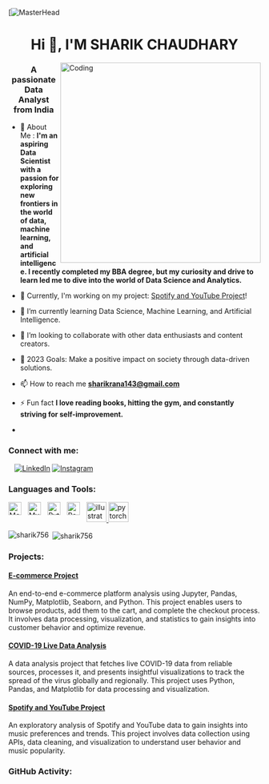 [![MasterHead](https://thumbs.dreamstime.com/b/big-data-science-analysis-business-technology-concept-virtual-screen-big-data-science-analysis-business-technology-concept-145015243.jpg)

<h1 align="center">Hi 👋, I'M SHARIK CHAUDHARY</h1>

<img align="right" alt="Coding" width="400" src="https://t4.ftcdn.net/jpg/03/13/40/45/360_F_313404541_e9YZ3pht6oEEkMXuhxTboqXA2B2ShNnC.jpg">

<h3 align="center">A passionate Data Analyst from India</h3>


- 💬 About Me : **I'm an aspiring Data Scientist with a passion for exploring new frontiers in the world of data, machine learning, and artificial intelligence. I recently completed my BBA degree, but my curiosity and drive to learn led me to dive into the world of Data Science and Analytics.**

- 🔭 Currently, I'm working on my project: [Spotify and YouTube Project](https://github.com/sharik756/Spotify-and-YouTube-Project)!
- 🌱 I’m currently learning Data Science, Machine Learning, and Artificial Intelligence.
- 👯 I’m looking to collaborate with other data enthusiasts and content creators.
- 🥅 2023 Goals: Make a positive impact on society through data-driven solutions.
- 📫 How to reach me **sharikrana143@gmail.com**
- ⚡ Fun fact **I love reading books, hitting the gym, and constantly striving for self-improvement.**
- 
### Connect with me:
&nbsp;&nbsp;
[![LinkedIn](./img/linkedin.svg)](https://linkedin.com/in/sharik-chaudhary-8b2a75269)
[![Instagram](instagram-symbol.png)](https://instagram.com/sharik_rana20?igshid=MzRlODBiNWFlZA==)


<h3 align="left">Languages and Tools:</h3>
<p align="left">
  <a href="https://www.adobe.com/in/products/illustrator.html" target="_blank" rel="noreferrer"> <img src="https://www.vectorlogo.zone/logos/adobe_illustrator/adobe_illustrator-icon.svg" alt="illustrator" width="40" height="40"/> </a>
<img align="left" alt="MongoDB" width="26px" src="https://cdn.jsdelivr.net/gh/devicons/devicon/icons/mongodb/mongodb-original.svg" style="padding-right:10px;" />
<img align="left" alt="MySQL" width="26px" src="https://cdn.jsdelivr.net/gh/devicons/devicon/icons/mysql/mysql-original.svg" style="padding-right:10px;" />
<img align="left" alt="Python" width="26px" src="https://cdn.jsdelivr.net/gh/devicons/devicon/icons/python/python-original.svg" style="padding-right:10px;" />
<img align="left" alt="Pandas" width="26px" src="https://cdn.jsdelivr.net/gh/devicons/devicon/icons/pandas/pandas-original.svg" style="padding-right:10px;" />
<a href="https://pytorch.org/" target="_blank" rel="noreferrer"> <img src="https://www.vectorlogo.zone/logos/pytorch/pytorch-icon.svg" alt="pytorch" width="40" height="40"/> </a>
 
<p><img align="left" src="https://github-readme-stats.vercel.app/api/top-langs?username=sharik756&show_icons=true&locale=en&layout=compact" alt="sharik756" /></p>

<p>&nbsp;<img align="center" src="https://github-readme-stats.vercel.app/api?username=sharik756&show_icons=true&locale=en" alt="sharik756" /></p>

### Projects:

#### [E-commerce Project](https://github.com/sharik756/e-commerce-project)
An end-to-end e-commerce platform analysis using Jupyter, Pandas, NumPy, Matplotlib, Seaborn, and Python. This project enables users to browse products, add them to the cart, and complete the checkout process. It involves data processing, visualization, and statistics to gain insights into customer behavior and optimize revenue.

#### [COVID-19 Live Data Analysis](https://github.com/sharik756/COVID-19-Live-Data-Analysis)
A data analysis project that fetches live COVID-19 data from reliable sources, processes it, and presents insightful visualizations to track the spread of the virus globally and regionally. This project uses Python, Pandas, and Matplotlib for data processing and visualization.

#### [Spotify and YouTube Project](https://github.com/sharik756/Spotify-and-YouTube-Project)
An exploratory analysis of Spotify and YouTube data to gain insights into music preferences and trends. This project involves data collection using APIs, data cleaning, and visualization to understand user behavior and music popularity.

### GitHub Activity:

<!--START_SECTION:activity-->
<!--END_SECTION:activity-->
